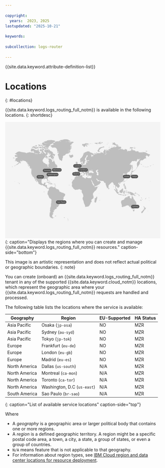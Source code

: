 ```yaml
---

copyright:
  years:  2023, 2025
lastupdated: "2025-10-21"

keywords:

subcollection: logs-router

---
```


{{site.data.keyword.attribute-definition-list}}

# Locations
{: #locations}

{{site.data.keyword.logs_routing_full_notm}} is available in the following locations.
{: shortdesc}


![The image shows the locations where the {{site.data.keyword.logs_routing_full_notm}} service is available.](/images/locations_without_chennai.svg){: caption="Displays the regions where you can create and manage {{site.data.keyword.logs_routing_full_notm}} resources." caption-side="bottom"}


This image is an artistic representation and does not reflect actual political or geographic boundaries.
{: note}

You can create (onboard) an {{site.data.keyword.logs_routing_full_notm}} tenant in any of the supported {{site.data.keyword.cloud_notm}} locations, which represent the geographic area where your {{site.data.keyword.logs_routing_full_notm}} requests are handled and processed.

The following table lists the locations where the service is available:

| Geography | Region                           |EU-Supported | HA Status |
|-----------|----------------------------------|-------------|-----------|
| Asia Pacific  | Osaka (`jp-osa`) | NO | MZR       |
| Asia Pacific  | Sydney (`au-syd`) | NO | MZR       |
| Asia Pacific  | Tokyo (`jp-tok`) | NO | MZR       |
| Europe  | Frankfurt (`eu-de`) | NO | MZR       |
| Europe  | London (`eu-gb`) | NO | MZR       |
| Europe  | Madrid (`eu-es`) | NO | MZR       |
| North America  | Dallas (`us-south`) | N/A | MZR       |
| North America  | Montreal (`ca-mon`) | N/A | MZR       |
| North America  | Toronto (`ca-tor`) | N/A | MZR       |
| North America  | Washington, D.C (`us-east`) | N/A | MZR       |
| South America  | Sao Paulo (`br-sao`) | N/A | MZR       |
{: caption="List of available service locations" caption-side="top"}

Where
* A *geography* is a geographic area or larger political body that contains one or more regions.
* A *region* is a defined geographic territory. A region might be a specific postal code area, a town, a city, a state, a group of states, or even a group of countries.
* `N/A` means feature that is not applicable to that geography.
* For information about region types, see [IBM Cloud region and data center locations for resource deployment](/docs/overview?topic=overview-locations).
